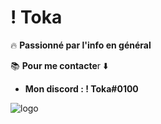 
# ! Toka

🔥 **Passionné par l'info en général**

📚 **Pour me contacte**r ⬇️

- **Mon discord :  ! Toka#0100**

![logo](https://i.pinimg.com/236x/44/b8/3c/44b83c691eff2e0f31ef5e5a80088dd6.jpg)
